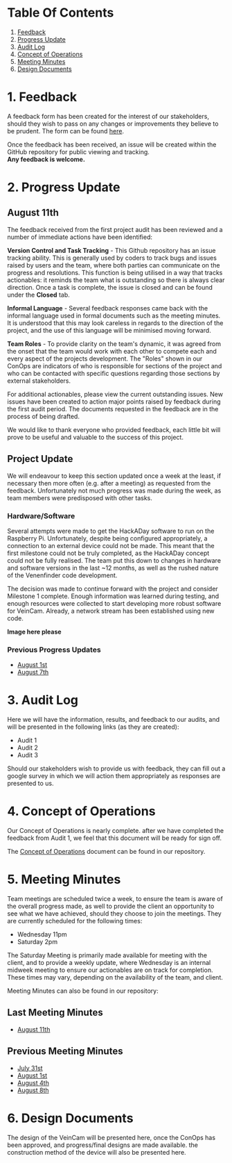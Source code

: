 # Table Of Contents
1. [Feedback](#1.-feedback)
2. [Progress Update](#2.-progress-update)
3. [Audit Log](#3.-audit-log)
4. [Concept of Operations](#4.-concept-of-operations)
5. [Meeting Minutes](#5.-meeting-minutes)
6. [Design Documents](#6.-design-documents)

# 1. Feedback
A feedback form has been created for the interest of our stakeholders, should they wish to pass on any changes or improvements they believe to be prudent. The form can be found [here](https://goo.gl/forms/8cw5eWdaOY5C1jBo1).

Once the feedback has been received, an issue will be created within the GitHub repository for public viewing and tracking.  
**Any feedback is welcome.**

# 2. Progress Update
## August 11th
The feedback received from the first project audit has been reviewed and a number of immediate actions have been identified:

**Version Control and Task Tracking** - This Github repository has an issue tracking ability. This is generally used by coders to track bugs and issues raised by users and the team, where both parties can communicate on the progress and resolutions. This function is being utilised in a way that tracks actionables: it reminds the team what is outstanding so there is always clear direction. Once a task is complete, the issue is closed and can be found under the **Closed** tab.

**Informal Language** - Several feedback responses came back with the informal language used in formal documents such as the meeting minutes. It is understood that this may look careless in regards to the direction of the project, and the use of this language will be minimised moving forward.

**Team Roles** -  To provide clarity on the team's dynamic, it was agreed from the onset that the team would work with each other to compete each and every aspect of the projects development. The "Roles" shown in our ConOps are indicators of who is responsible for sections of the project and who can be contacted with specific questions regarding those sections by external stakeholders.

For additional actionables, please view the current outstanding issues. New issues have been created to action major points raised by feedback during the first audit period. The documents requested in the feedback are in the process of being drafted.


We would like to thank everyone who provided feedback, each little bit will prove to be useful and valuable to the success of this project.

## Project Update
We will endeavour to keep this section updated once a week at the least, if necessary then more often (e.g. after a meeting) as requested from the feedback. Unfortunately not much progress was made during the week, as team members were predisposed with other tasks.

### Hardware/Software
Several attempts were made to get the HackADay software to run on the Raspberry Pi. Unfortunately, despite being configured appropriately, a connection to an external device could not be made. This meant that the first milestone could not be truly completed, as the HackADay concept could not be fully realised. The team put this down to changes in hardware and software versions in the last ~12 months, as well as the rushed nature of the Venenfinder code development. 

The decision was made to continue forward with the project and consider Milestone 1 complete. Enough information was learned during testing, and enough resources were collected to start developing more robust software for VeinCam. Already, a network stream has been established using new code.

**Image here please**


### Previous Progress Updates
* [August 1st](#progress-updates/progress-update-2018-8-01.md)
* [August 7th](#progress-updates/progress-update-2018-8-07.md)


# 3. Audit Log
Here we will have the information, results, and feedback to our audits, and will be presented in the following links (as they are created):

* Audit 1
* Audit 2
* Audit 3

Should our stakeholders wish to provide us with feedback, they can fill out a google survey in which we will action them appropriately as responses are presented to us.


# 4. Concept of Operations
Our Concept of Operations is nearly complete. after we have completed the feedback from Audit 1, we feel that this document will be ready for sign off.

The [Concept of Operations](docs/CONOPS.md) document can be found in our repository.

# 5. Meeting Minutes

Team meetings are scheduled twice a week, to ensure the team is aware of the overall progress made, as well to provide the client an opportunity to see what we have achieved, should they choose to join the meetings. They are currently scheduled for the following times:
* Wednesday 11pm
* Saturday 2pm

The Saturday Meeting is primarily made available for meeting with the client, and to provide a weekly update, where Wednesday is an internal midweek meeting to ensure our actionables are on track for completion. These times may vary, depending on the availability of the team, and client. 

Meeting Minutes can also be found in our repository:


## Last Meeting Minutes
* [August 11th](Meeting-Minutes/Meeting-Minutes-2018-08-11.md)

## Previous Meeting Minutes
* [July 31st](Meeting-Minutes/Meeting-Minutes-2018-07-31.md)  
* [August 1st](Meeting-Minutes/Meeting-Minutes-2018-08-01.md)
* [August 4th](Meeting-Minutes/Meeting-Minutes-2018-08-04.md)
* [August 8th](Meeting-Minutes/Meeting-Minutes-2018-08-08.md)

# 6. Design Documents
The design of the VeinCam will be presented here, once the ConOps has been approved, and progress/final designs are made available. the construction method of the device will also be presented here.
